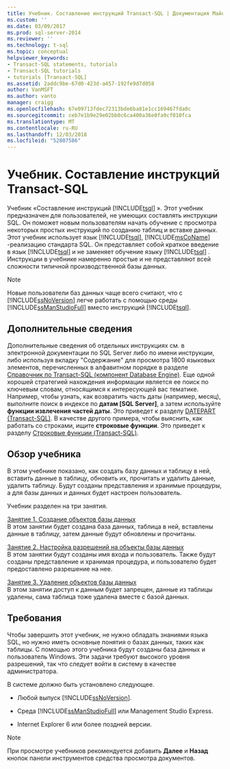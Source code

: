 ```yaml
---
title: Учебник. Составление инструкций Transact-SQL | Документация Майкрософт
ms.custom: ''
ms.date: 03/09/2017
ms.prod: sql-server-2014
ms.reviewer: ''
ms.technology: t-sql
ms.topic: conceptual
helpviewer_keywords:
- Transact-SQL statements, tutorials
- Transact-SQL tutorials
- tutorials [Transact-SQL]
ms.assetid: 2addc9be-67d0-423d-a457-192fe9d7d058
author: VanMSFT
ms.author: vanto
manager: craigg
ms.openlocfilehash: 67e09713fdec72313bde6ba81e1cc169467fda0c
ms.sourcegitcommit: ceb7e1b9e29e02bb0c6ca400a36e0fa9cf010fca
ms.translationtype: MT
ms.contentlocale: ru-RU
ms.lasthandoff: 12/03/2018
ms.locfileid: "52807586"
---
```

# <a name="tutorial-writing-transact-sql-statements"></a>Учебник. Составление инструкций Transact-SQL
  Учебник «Составление инструкций [!INCLUDE[tsql](../includes/tsql-md.md)] ». Этот учебник предназначен для пользователей, не умеющих составлять инструкции SQL. Он поможет новым пользователям начать обучение с просмотра некоторых простых инструкций по созданию таблиц и вставке данных. Этот учебник использует язык [!INCLUDE[tsql](../includes/tsql-md.md)], [!INCLUDE[msCoName](../includes/msconame-md.md)] -реализацию стандарта SQL. Он представляет собой краткое введение в язык [!INCLUDE[tsql](../includes/tsql-md.md)] и не заменяет обучение языку [!INCLUDE[tsql](../includes/tsql-md.md)] . Инструкции в учебнике намеренно простые и не представляют всей сложности типичной производственной базы данных.  
  
> [!NOTE]  
>  Новые пользователи баз данных чаще всего считают, что с [!INCLUDE[ssNoVersion](../includes/ssnoversion-md.md)] легче работать с помощью среды [!INCLUDE[ssManStudioFull](../includes/ssmanstudiofull-md.md)] вместо инструкций [!INCLUDE[tsql](../includes/tsql-md.md)].  
  
## <a name="finding-more-information"></a>Дополнительные сведения  
 Дополнительные сведения об отдельных инструкциях см. в электронной документации по SQL Server либо по имени инструкции, либо используя вкладку "Содержание" для просмотра 1800 языковых элементов, перечисленных в алфавитном порядке в разделе [Справочник по Transact-SQL (компонент Database Engine)](/sql/t-sql/language-reference). Еще одной хорошей стратегией нахождения информации является ее поиск по ключевым словам, относящимся к интересующей вас тематике. Например, чтобы узнать, как возвратить часть даты (например, месяц), выполните поиск в индексе по **датам [SQL Server]**, а затем используйте **функции извлечения частей даты**. Это приведет к разделу [DATEPART (Transact-SQL)](/sql/t-sql/functions/datepart-transact-sql). В качестве другого примера, чтобы выяснить, как работать со строками, ищите **строковые функции**. Это приведет к разделу [Строковые функции (Transact-SQL)](/sql/t-sql/functions/string-functions-transact-sql).  
  
## <a name="what-you-will-learn"></a>Обзор учебника  
 В этом учебнике показано, как создать базу данных и таблицу в ней, вставить данные в таблицу, обновить их, прочитать и удалить данные, удалить таблицу. Будут созданы представления и хранимые процедуры, а для базы данных и данных будет настроен пользователь.  
  
 Учебник разделен на три занятия.  
  
 [Занятие 1. Создание объектов базы данных](lesson-1-creating-database-objects.md)  
 В этом занятии будет создана база данных, таблица в ней, вставлены данные в таблицу, затем данные будут обновлены и прочитаны.  
  
 [Занятие 2. Настройка разрешений на объекты базы данных](lesson-2-configuring-permissions-on-database-objects.md)  
 В этом занятии будут созданы имя входа и пользователь. Также будут созданы представление и хранимая процедура, и пользователю будет предоставлено разрешение на нее.  
  
 [Занятие 3. Удаление объектов базы данных](lesson-3-1-deleting-database-objects.md)  
 В этом занятии доступ к данным будет запрещен, данные из таблицы удалены, сама таблица тоже удалена вместе с базой данных.  
  
## <a name="requirements"></a>Требования  
 Чтобы завершить этот учебник, не нужно обладать знаниями языка SQL, но нужно иметь основные понятия о базах данных, таких как таблицы. С помощью этого учебника будут созданы база данных и пользователь Windows. Эти задачи требуют высокого уровня разрешений, так что следует войти в систему в качестве администратора.  
  
 В системе должно быть установлено следующее.  
  
-   Любой выпуск [!INCLUDE[ssNoVersion](../includes/ssnoversion-md.md)].  
  
-   Среда [!INCLUDE[ssManStudioFull](../includes/ssmanstudiofull-md.md)] или Management Studio Express.  
  
-   Internet Explorer 6 или более поздней версии.  
  
> [!NOTE]  
>  При просмотре учебников рекомендуется добавить **Далее** и **Назад** кнопок панели инструментов средства просмотра документов.  
  
  
